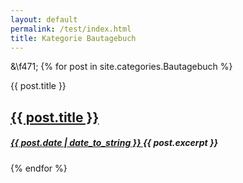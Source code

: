 ```yaml
---
layout: default
permalink: /test/index.html 
title: Kategorie Bautagebuch
---
```


<style>
    generiquote { 
       background-color: grey;
       color: white;
       text-align: center; 
       margin-left: 100px /*.4em*/
       width: 100%;
    }
generiquote:before {
   content: "\f471";
   background-color: #bfb;
   left: -100px;
   width: 100px;
   height: 100%;
   position: absolute;
}
</style>
&\f471;
{% for post in site.categories.Bautagebuch %} 

<div class="generiquote genericon genericon-{{ post.layout }}">
<span class="screen-reader-text">{{ post.title }}</span>
<h2 class="entry-title">
<a href="{{ post.url }}" rel="bookmark">{{ post.title }}</a>
</h2>
<h5 class="entry-date">
<a href="{{ post.url }}" title="{{ post.title }}" rel="bookmark">
<time class="entry-date" datetime="{{ post.date | date_to_string }}" pubdate>{{ post.date | date_to_string }} </time>
</a>
{{ post.excerpt }}
</h5>
</div>

{% endfor %}
